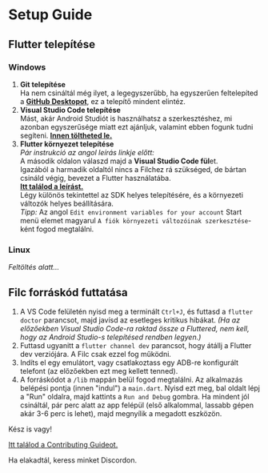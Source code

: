 # Setup Guide
## Flutter telepítése
### Windows

1. **Git telepítése**\
Ha nem csináltál még ilyet, a legegyszerűbb, ha egyszerűen feltelepíted a **[GitHub Desktopot](https://desktop.github.com/)**, ez a telepítő mindent elintéz.
2. **Visual Studio Code telepítése**\
Mást, akár Android Studiót is használhatsz a szerkesztéshez, mi azonban egyszerűsége miatt ezt ajánljuk, valamint ebben fogunk tudni segíteni. **[Innen töltheted le.](https://code.visualstudio.com/)**
3. **Flutter környezet telepítése**\
*Pár instrukció az angol leírás linkje előtt:*\
A második oldalon válaszd majd a **Visual Studio Code fül**et.\
Igazából a harmadik oldaltól nincs a Filchez rá szükséged, de bártan csináld végig, bevezet a Flutter használatába.\
**[Itt találod a leírást.](https://flutter.dev/docs/get-started/install/windows)** \
Légy különös tekintettel az SDK helyes telepítésére, és a környezeti változók helyes beállítására.\
*Tipp:* Az angol `Edit environment variables for your account` Start menü elemet magyarul `A fiók környezeti változóinak szerkesztése`-ként fogod megtalálni.

### Linux
*Feltöltés alatt...*

## Filc forráskód futtatása
1. A VS Code felületén nyisd meg a terminált `Ctrl+J`, és futtasd a `flutter doctor` parancsot, majd javísd az esetleges kritikus hibákat. *(Ha az előzőekben Visual Studio Code-ra raktad össze a Fluttered, nem kell, hogy az Android Studio-s telepítésed rendben legyen.)*
2.  Futtasd ugyanitt a `flutter channel dev` parancsot, hogy átállj a Flutter dev verziójára. A Filc csak ezzel fog működni.
3. Indíts el egy emulátort, vagy csatlakoztass egy ADB-re konfigurált telefont (az előzőekben ezt meg kellett tenned).
4. A forráskódot a `/lib` mappán belül fogod megtalálni. Az alkalmazás belépési pontja (innen "indul") a `main.dart`. Nyisd ezt meg, bal oldalt lépj a "Run" oldalra, majd kattints a `Run and Debug` gombra. Ha mindent jól csináltál, pár perc alatt az app felépül (első alkalommal, lassabb gépen akár 3-6 perc is lehet), majd megnyílik a megadott eszközön.

Kész is vagy!

[Itt találod a Contributing Guideot.](/.github/CONTRIBUTING.md)

Ha elakadtál, keress minket Discordon.

